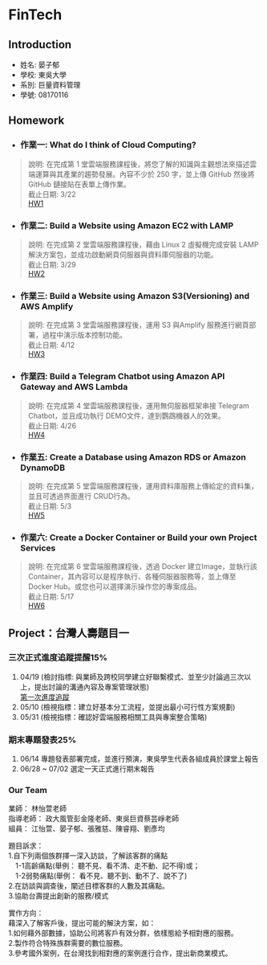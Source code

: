 # FinTech

## Introduction
* 姓名: 晏子郁
* 學校: 東吳大學
* 系別: 巨量資料管理
* 學號: 08170116

## Homework
* ### 作業一: What do I think of Cloud Computing?
> 說明: 在完成第 1 堂雲端服務課程後，將您了解的知識與主觀想法來描述雲端運算與其產業的趨勢發展。內容不少於 250 字，並上傳 GitHub 然後將GitHub 鏈接貼在表單上傳作業。  
截止日期: 3/22  
[HW1](https://github.com/Julie0325/Fintech/tree/main/HW1)

* ### 作業二: Build a Website using Amazon EC2 with LAMP
> 說明: 在完成第 2 堂雲端服務課程後，藉由 Linux 2 虛擬機完成安裝 LAMP 解決方案包，並成功啟動網頁伺服器與資料庫伺服器的功能。  
截止日期: 3/29  
[HW2](https://youtu.be/QKwxRNv8hW8)

* ### 作業三: Build a Website using Amazon S3(Versioning) and AWS Amplify
> 說明: 在完成第 3 堂雲端服務課程後，運用 S3 與Amplify 服務進行網頁部署，過程中演示版本控制功能。  
截止日期: 4/12  
[HW3](https://youtu.be/zPKOzzqFcG0)

* ### 作業四: Build a Telegram Chatbot using Amazon API Gateway and AWS Lambda
> 說明: 在完成第 4 堂雲端服務課程後，運用無伺服器框架串接 Telegram Chatbot，並且成功執行 DEMO文件，達到鸚鵡機器人的效果。  
截止日期: 4/26  
[HW4](https://youtu.be/5PqLfHQwLZw)

* ### 作業五: Create a Database using Amazon RDS or Amazon DynamoDB
> 說明: 在完成第 5 堂雲端服務課程後，運用資料庫服務上傳給定的資料集，並且可透過界面進行 CRUD行為。  
截止日期: 5/3  
[HW5]()

* ### 作業六: Create a Docker Container or Build your own Project Services
> 說明: 在完成第 6 堂雲端服務課程後，透過 Docker 建立Image，並執行該 Container，其內容可以是程序執行、各種伺服器服務等，並上傳至 Docker Hub。或您也可以選擇演示操作您的專案成品。  
截止日期: 5/17  
[HW6]()



## Project：台灣人壽題目一
### 三次正式進度追蹤提醒15%  
1. 04/19 (檢討指標: 與業師及跨校同學建立好聯繫模式、並至少討論過三次以上，提出討論的溝通內容及專案管理狀態)  
   [第一次進度追蹤](https://www.youtube.com/watch?v=VWsYjIqAkQ4)
3. 05/10 (檢視指標：建立好基本分工流程，並提出最小可行性方案規劃)  
4. 05/31 (檢視指標：確認好雲端服務相關工具與專案整合策略)

### 期末專題發表25%  
1. 06/14 專題發表部署完成，並進行預演，東吳學生代表各組成員於課堂上報告  
2. 06/28 ~ 07/02 選定一天正式進行期末報告  

### Our Team
業師： 林怡萱老師  
指導老師： 政大風管彭金隆老師、東吳巨資蔡芸崢老師  
組員： 江怡萱、晏子郁、張雅慈、陳睿翔、劉彥均  

題目訴求：  
1.自下列兩個族群擇一深入訪談，了解該客群的痛點  
　1-1高齡痛點(舉例： 聽不見、看不清、走不動、記不得)或；  
　1-2弱勢痛點(舉例： 看不見、聽不到、動不了、說不了)  
2.在訪談與調查後，闡述目標客群的人數及其痛點。  
3.協助台壽提出創新的服務/模式  

實作方向：  
藉深入了解客戶後，提出可能的解決方案，如：  
1.如何藉外部數據，協助公司將客戶有效分群，依樣態給予相對應的服務。  
2.製作符合特殊族群需要的數位服務。  
3.參考國外案例，在台灣找到相對應的案例進行合作，提出新商業模式。
